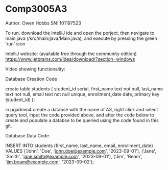# Comp3005A3

Author: Owen Hobbs
SN: 101197523

To run, download the IntelliJ ide and open the porject, then nevigate to main.java (/src/main/java/Main.java), and execute by pressing the green 'run' icon

IntelliJ website: (available free through the community edition)
https://www.jetbrains.com/idea/download/?section=windows

Video showing functionality:


Database Creation Code

create table students
(
    student_id serial,
    first_name text not null,
    last_name text not null,
    email text not null unique,
    enrollment_date date,
    primary key (student_id)
);

in pgadmin4 create a databse with the name of A3, right click and select query tool, input the code provided above, and after the code below to create and populate a databse to be queried using the code found in this git.

Database Data Code

INSERT INTO students (first_name, last_name, email, enrollment_date) VALUES
('John', 'Doe', 'john.doe@example.com', '2023-09-01'),
('Jane', 'Smith', 'jane.smith@example.com', '2023-09-01'),
('Jim', 'Beam', 'jim.beam@example.com', '2023-09-02');
